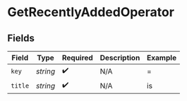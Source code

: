 # GetRecentlyAddedOperator


## Fields

| Field              | Type               | Required           | Description        | Example            |
| ------------------ | ------------------ | ------------------ | ------------------ | ------------------ |
| `key`              | *string*           | :heavy_check_mark: | N/A                | =                  |
| `title`            | *string*           | :heavy_check_mark: | N/A                | is                 |